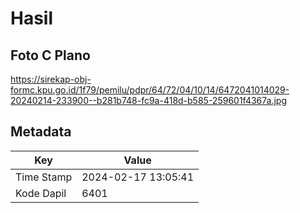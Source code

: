 # Hasil

## Foto C Plano

https://sirekap-obj-formc.kpu.go.id/1f79/pemilu/pdpr/64/72/04/10/14/6472041014029-20240214-233900--b281b748-fc9a-418d-b585-259601f4367a.jpg


## Metadata

| Key        | Value               |
| ---------- | ------------------- |
| Time Stamp | 2024-02-17 13:05:41 |
| Kode Dapil | 6401                |




